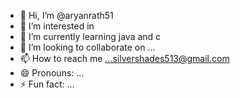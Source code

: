 - 👋 Hi, I’m @aryanrath51
- 👀 I’m interested in 
- 🌱 I’m currently learning java and c
- 💞️ I’m looking to collaborate on ...
- 📫 How to reach me ...silvershades513@gmail.com
- 😄 Pronouns: ...
- ⚡ Fun fact: ...

<!---
aryanrath51/aryanrath51 is a ✨ special ✨ repository because its `README.md` (this file) appears on your GitHub profile.
You can click the Preview link to take a look at your changes.
--->
